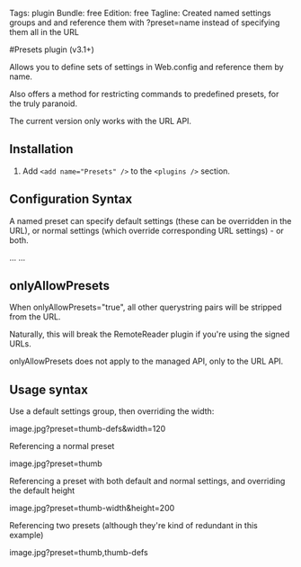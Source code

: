 Tags: plugin
Bundle: free
Edition: free
Tagline:  Created named settings groups and and reference them with ?preset=name instead of specifying them all in the URL

#Presets plugin (v3.1+)

Allows you to define sets of settings in Web.config and reference them by name.

Also offers a method for restricting commands to predefined presets, for the truly paranoid.

The current version only works with the URL API.

## Installation

1. Add `<add name="Presets" />` to the `<plugins />` section.

## Configuration Syntax

A named preset can specify default settings (these can be overridden in the URL), or normal settings (which override corresponding URL settings) - or both. 

  <resizer>
  ...
    <presets onlyAllowPresets="false">
      <preset name="thumb-defs" defaults="width=100;height=100" />
      <preset name="thumb" settings="width=100;height=100" />
      <preset name="thumb-width" defaults="height=100" settings="width=100" /><!-- The height can be overriden, but not the width -->
    </presets>
  ...
  </resizer>

## onlyAllowPresets

When onlyAllowPresets="true", all other querystring pairs will be stripped from the URL. 

Naturally, this will break the RemoteReader plugin if you're using the signed URLs. 

onlyAllowPresets does not apply to the managed API, only to the URL API.

## Usage syntax

Use a default settings group, then overriding the width:

  image.jpg?preset=thumb-defs&width=120

Referencing a normal preset

  image.jpg?preset=thumb

Referencing a preset with both default and normal settings, and overriding the default height

  image.jpg?preset=thumb-width&height=200

Referencing two presets (although they're kind of redundant in this example)

  image.jpg?preset=thumb,thumb-defs